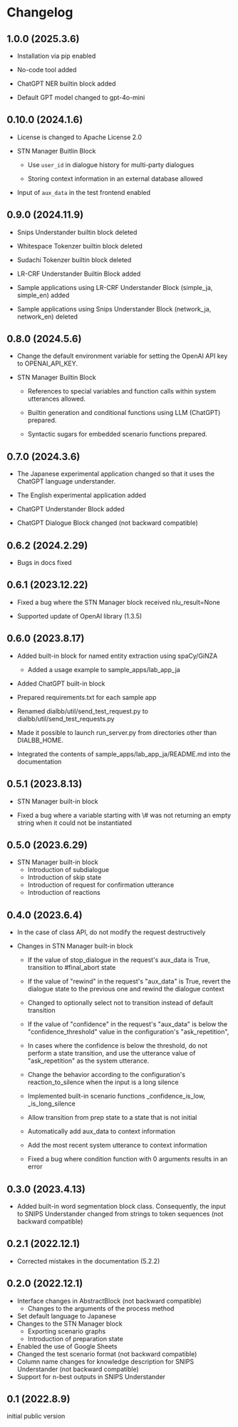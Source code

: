 # Changelog

## 1.0.0 (2025.3.6)

- Installation via pip enabled

- No-code tool added

- ChatGPT NER builtin block added

- Default GPT model changed to gpt-4o-mini

## 0.10.0 (2024.1.6)

- License is changed to Apache License 2.0

- STN Manager Buitlin Block

  - Use `user_id` in dialogue history for multi-party dialogues

  - Storing context information in an external database allowed

- Input of `aux_data` in the test frontend enabled


## 0.9.0 (2024.11.9)

- Snips Understander builtin block deleted

- Whitespace Tokenzer builtin block deleted

- Sudachi Tokenzer builtin block deleted

- LR-CRF Understander Builtin Block added

- Sample applications using LR-CRF Understander Block (simple_ja, simple_en) added

- Sample applications using Snips Understander Block (network_ja, network_en) deleted

## 0.8.0 (2024.5.6)

- Change the default environment variable for setting the OpenAI API key to OPENAI_API_KEY.

- STN Manager Builtin Block

  - References to special variables and function calls within system utterances allowed.

  - Builtin generation and conditional functions using LLM (ChatGPT) prepared.

  - Syntactic sugars for embedded scenario functions prepared.

## 0.7.0 (2024.3.6)

- The Japanese experimental application changed so that it uses the ChatGPT language understander.

- The English experimental application added

- ChatGPT Understander Block added

- ChatGPT Dialogue Block changed (not backward compatible)

## 0.6.2 (2024.2.29)

- Bugs in docs fixed

## 0.6.1 (2023.12.22)

- Fixed a bug where the STN Manager block received nlu_result=None

- Supported update of OpenAI library (1.3.5)

## 0.6.0 (2023.8.17)

- Added built-in block for named entity extraction using spaCy/GiNZA
  - Added a usage example to sample_apps/lab_app_ja

- Added ChatGPT built-in block

- Prepared requirements.txt for each sample app

- Renamed dialbb/util/send_test_request.py to dialbb/util/send_test_requests.py

- Made it possible to launch run_server.py from directories other than DIALBB_HOME.

- Integrated the contents of sample_apps/lab_app_ja/README.md into the documentation

## 0.5.1 (2023.8.13)

- STN Manager built-in block

- Fixed a bug where a variable starting with \\# was not returning an empty string when it could not be instantiated

## 0.5.0 (2023.6.29)

- STN Manager built-in block
  - Introduction of subdialogue
  - Introduction of skip state
  - Introduction of request for confirmation utterance
  - Introduction of reactions

## 0.4.0 (2023.6.4)

- In the case of class API, do not modify the request destructively

- Changes in STN Manager built-in block
  - If the value of stop_dialogue in the request's aux_data is True, transition to #final_abort state
  - If the value of "rewind" in the request's "aux_data" is True, revert the dialogue state to the previous one and rewind the dialogue context
  - Changed to optionally select not to transition instead of default transition
  - If the value of "confidence" in the request's "aux_data" is below the "confidence_threshold" value in the configuration's "ask_repetition",
  - In cases where the confidence is below the threshold, do not perform a state transition, and use the utterance value of "ask_repetition" as the system utterance.
  
  - Change the behavior according to the configuration's reaction_to_silence when the input is a long silence
  
  - Implemented built-in scenario functions _confidence_is_low, _is_long_silence
  
  - Allow transition from prep state to a state that is not initial
  
  - Automatically add aux_data to context information
  
  - Add the most recent system utterance to context information
  
  - Fixed a bug where condition function with 0 arguments results in an error
  

## 0.3.0 (2023.4.13)

- Added built-in word segmentation block class. Consequently, the input to SNIPS Understander changed from strings to token sequences (not backward compatible)

## 0.2.1 (2022.12.1)

- Corrected mistakes in the documentation (5.2.2)

## 0.2.0 (2022.12.1)

- Interface changes in AbstractBlock (not backward compatible)
  - Changes to the arguments of the process method
- Set default language to Japanese
- Changes to the STN Manager block
  - Exporting scenario graphs
  - Introduction of preparation state
- Enabled the use of Google Sheets
- Changed the test scenario format (not backward compatible)
- Column name changes for knowledge description for SNIPS Understander (not backward compatible)
- Support for n-best outputs in SNIPS Understander

## 0.1 (2022.8.9)

initial public version
